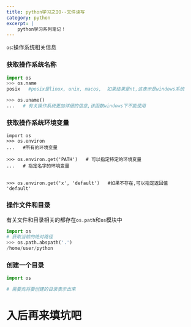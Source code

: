 ```yaml
---
title: python学习之IO--文件读写
category: python
excerpt: |
    python学习系列笔记！
---
```



`os`:操作系统相关信息

### 获取操作系统名称 ###

```python
import os
>>> os.name
posix   #posix是linux, unix, macos,  如果结果是nt,这表示是windows系统

>>> os.uname()
...   # 有关操作系统更加详细的信息,该函数windows下不能使用

```


### 获取操作系统环境变量 ###

```pathon
import os
>>> os.environ
...   #所有的环境变量

>>> os.environ.get('PATH')   # 可以指定特定的环境变量
...   # 指定名字的环境变量


>>> os.environ.get('x', 'default')   #如果不存在,可以指定返回值
'default'
```


### 操作文件和目录 ###

有关文件和目录相关的都存在`os.path`和`os`模块中

```python
import os
# 获取当前的绝对路径
>>> os.path.abspath('.')
/home/user/python
```


### 创建一个目录 ###

```python
import os

# 需要先将要创建的目录表示出来
```


# 入后再来填坑吧
